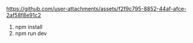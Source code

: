 
https://github.com/user-attachments/assets/f2f9c795-8852-44af-afce-2af58f8e91c2


1. npm install
2. npm run dev



